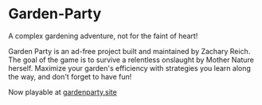 # Garden-Party
A complex gardening adventure, not for the faint of heart!

Garden Party is an ad-free project built and maintained by Zachary Reich. The goal of the game is to survive a relentless onslaught by Mother Nature herself. Maximize your garden's efficiency with strategies you learn along the way, and don't forget to have fun!

Now playable at [gardenparty.site](gardenparty.site)
